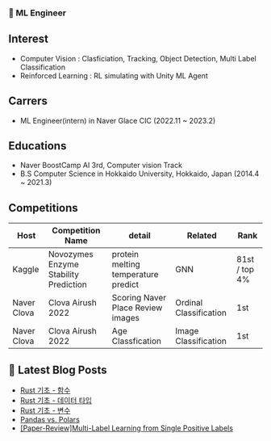 ### 📖 ML Engineer

## Interest
- Computer Vision : Clasficiation, Tracking, Object Detection, Multi Label Classification
- Reinforced Learning : RL simulating with Unity ML Agent

## Carrers
- ML Engineer(intern) in Naver Glace CIC (2022.11 ~ 2023.2)

## Educations
- Naver BoostCamp AI 3rd, Computer vision Track
- B.S Computer Science in Hokkaido University, Hokkaido, Japan (2014.4 ~ 2021.3)

## Competitions
| Host | Competition Name | detail | Related | Rank |
| - | - | - | - | - |
| Kaggle | Novozymes Enzyme Stability Prediction | protein melting temperature predict| GNN | 81st / top 4% |
| Naver Clova | Clova Airush 2022 | Scoring Naver Place Review images | Ordinal Classification | 1st |
| Naver Clova | Clova Airush 2022 | Age Classfication | Image Classification | 1st |

## 📘 Latest Blog Posts
<!-- BLOG-POST-LIST:START -->
- [Rust 기초 - 함수](https://qphone.tistory.com/7)
- [Rust 기초 - 데이터 타입](https://qphone.tistory.com/6)
- [Rust 기초 - 변수](https://qphone.tistory.com/5)
- [Pandas vs. Polars](https://qphone.tistory.com/4)
- [[Paper-Review]Multi-Label Learning from Single Positive Labels](https://qphone.tistory.com/3)
<!-- BLOG-POST-LIST:END -->
